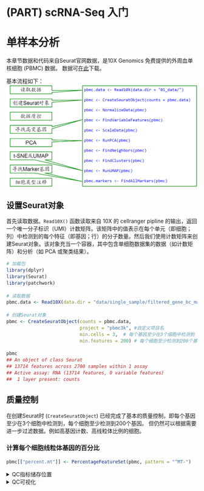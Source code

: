 # (PART) scRNA-Seq 入门 

# 单样本分析




本章节数据和代码来自Seurat官网数据，是10X Genomics 免费提供的外周血单核细胞 (PBMC) 数据。
数据可[在此](https://cf.10xgenomics.com/samples/cell/pbmc3k/pbmc3k_filtered_gene_bc_matrices.tar.gz)下载。

基本流程如下：
<img src="images/single-01.png" width="884" style="display: block; margin: auto;" />


## 设置Seurat对象 

首先读取数据。`Read10X()` 函数读取来自 10X 的 cellranger pipline 的输出，返回一个唯一分子标识（UMI）计数矩阵。该矩阵中的值表示在每个单元（即细胞；列）中检测到的每个特征（即基因；行）的分子数量。然后我们使用计数矩阵来创建Seurat对象。该对象充当一个容器，其中包含单细胞数据集的数据（如计数矩阵）和分析（如 PCA 或聚类结果）。


``` r
# 加载包
library(dplyr)
library(Seurat)
library(patchwork)

# 读取数据
pbmc.data <- Read10X(data.dir = "data/single_sample/filtered_gene_bc_matrices/hg19/")

# 创建Seurat对象
pbmc <- CreateSeuratObject(counts = pbmc.data,
                           project = "pbmc3k", #自定义项目名
                           min.cells = 3,  # 每个基因至少在3个细胞中检测到
                           min.features = 200) # 每个细胞至少检测到200个基因

pbmc
## An object of class Seurat 
## 13714 features across 2700 samples within 1 assay 
## Active assay: RNA (13714 features, 0 variable features)
##  1 layer present: counts
```


## 质量控制 

在创建Seurat时 (`CreateSeuratObject`) 已经完成了基本的质量控制，即每个基因至少在3个细胞中检测到，每个细胞至少检测到200个基因。
但仍然可以根据需要进一步过滤数据。例如高基因计数、高线粒体比例的细胞。

### 计算每个细胞线粒体基因的百分比

``` r
pbmc[["percent.mt"]] <- PercentageFeatureSet(pbmc, pattern = "^MT-")
```


<details>
  <summary>QC指标储存位置</summary>
  
Seurat对象的`meta.data`中储存了质量控制的指标，他是一个数据框，每一行代表一个细胞，每一列代表一个指标。


``` r
# 查看前5行
head(pbmc@meta.data, 5)
##                  orig.ident nCount_RNA nFeature_RNA percent.mt
## AAACATACAACCAC-1     pbmc3k       2419          779  3.0177759
## AAACATTGAGCTAC-1     pbmc3k       4903         1352  3.7935958
## AAACATTGATCAGC-1     pbmc3k       3147         1129  0.8897363
## AAACCGTGCTTCCG-1     pbmc3k       2639          960  1.7430845
## AAACCGTGTATGCG-1     pbmc3k        980          521  1.2244898

# View(pbmc@meta.data) #或者直接查看
```

其中，前三列指标是我们在创建Seurat对象时候设定的。
第一列`orig.ident`是原始细胞的标识；
第二列`nCount_RNA`是每个细胞的RNA分子数；
第三列`nFeature_RNA`是每个细胞检测到的基因数。

</details>

<details>
  <summary>QC可视化</summary>

通常我们对每个细胞进行统计分析后，会得到一些质量控制指标，如细胞的RNA分子数、检测到的基因数、线粒体基因的百分比等。我们对这些指标进行可视化，以便更好地了解数据的质量。这也为我们如何选择合适的过滤阈值进行下一步分析提供了参考。


``` r
# 小提琴图可视化QC指标
VlnPlot(pbmc, features = c("nFeature_RNA", "nCount_RNA", "percent.mt"), ncol = 3)
```

<img src="03-single_files/figure-html/unnamed-chunk-5-1.png" width="1152" style="display: block; margin: auto;" />


``` r
# 散点图可视化QC指标
FeatureScatter(pbmc, feature1 = "nCount_RNA", feature2 = "nFeature_RNA") |
FeatureScatter(pbmc, feature1 = "nCount_RNA", feature2 = "nFeature_RNA")
```

<img src="03-single_files/figure-html/unnamed-chunk-6-1.png" width="1152" style="display: block; margin: auto;" />

<details>

### 过滤
根据我们的过滤标准，我们可以过滤掉一些质量较差的细胞。

这里我们过滤掉

- RNA分子数大于2500和小于200的细胞。
- 线粒体比例大于5%的细胞。


``` r
pbmc <- subset(pbmc, subset = nFeature_RNA > 200 & nFeature_RNA < 2500 & percent.mt < 5)
dim(pbmc)
## [1] 13714  2638
```
可以看到过滤后我们的细胞数从`2700`降到`2638`。

## 数据标准化


``` r
pbmc <- NormalizeData(pbmc, normalization.method = "LogNormalize", scale.factor = 10000)
```


<details>
  <summary>标准化值储存位置</summary>

``` r
head(pbmc[["RNA"]]$data, 5)[,1:3] # 同样是一个稀疏矩阵
## 5 x 3 sparse Matrix of class "dgCMatrix"
##               AAACATACAACCAC-1 AAACATTGAGCTAC-1 AAACATTGATCAGC-1
## AL627309.1                   .                .                .
## AP006222.2                   .                .                .
## RP11-206L10.2                .                .                .
## RP11-206L10.9                .                .                .
## LINC00115                    .                .                .
```
</details> 


<details>
  <summary>数据标准化前后区别</summary>

``` r
k_c<- as.matrix(pbmc[["RNA"]]$counts) # 原始计数矩阵
k_n<- as.matrix(pbmc[["RNA"]]$data) # 标准化后的计数矩阵
k1<- apply(k_c, 2, sum)  # 原始每个细胞基因表达的总计数
k2<- apply(k_n, 2, sum) # 标准化后每个细胞基因表达的总计数
hist(k1, main="Histogram of raw data")
hist(k2, main="hisogram of normalized data")
```

<img src="03-single_files/figure-html/unnamed-chunk-10-1.png" width="50%" style="display: block; margin: auto;" /><img src="03-single_files/figure-html/unnamed-chunk-10-2.png" width="50%" style="display: block; margin: auto;" />
</details> 

## 识别高变基因

识别高变基因通过`FindVariableFeatures`函数实现。该函数计算每个基因的方差，并根据方差的大小对基因进行排序。我们可以选择一定数量的高变基因用于下游分析。
默认情况下，每个数据集会返回`2000`个高变基因。


``` r
pbmc <- FindVariableFeatures(pbmc, selection.method = "vst", nfeatures = 2000)

# Identify the 10 most highly variable genes
top10 <- head(VariableFeatures(pbmc), 10)

# plot variable features with and without labels
plot1 <- VariableFeaturePlot(pbmc)
plot2 <- LabelPoints(plot = plot1, points = top10, repel = TRUE)
plot1 + plot2
```

<img src="03-single_files/figure-html/unnamed-chunk-11-1.png" width="1152" style="display: block; margin: auto;" />


<details>
  <summary>高变基因信息储存位置</summary>

  

``` r
pbmc[["RNA"]]@meta.data$var.features %>% 
  is.na() %>% 
  `!`  %>% 
  sum()
## [1] 2000
```
可以看到我们的数据集中识别到的`2000`个高变基因。
</details> 

## 缩放数据


应用线性变换（“scaling”）缩放数据，这是PCA等降维技术之前的标准预处理步骤，使用`ScaleData`函数完成这一步。

默认情况下，仅缩放可变基因，但也可以选择缩放所有基因。



``` r
all.genes <- rownames(pbmc)
pbmc <- ScaleData(pbmc, features = all.genes)
```

<details>
  <summary>缩放后数据储存位置</summary>

``` r
pbmc[["RNA"]]$scale.data[1:5, 1:3]
##               AAACATACAACCAC-1 AAACATTGAGCTAC-1 AAACATTGATCAGC-1
## AL627309.1         -0.05812316      -0.05812316      -0.05812316
## AP006222.2         -0.03357571      -0.03357571      -0.03357571
## RP11-206L10.2      -0.04166819      -0.04166819      -0.04166819
## RP11-206L10.9      -0.03364562      -0.03364562      -0.03364562
## LINC00115          -0.08223981      -0.08223981      -0.08223981
```
</details> 

<details>
  <summary>如何消除不需要的变异源</summary>
在 Seurat 中，`ScaleData()`函数不仅用于对数据进行缩放（标准化），还可以用于回归掉数据中的不需要的变异来源。这些不需要的变异来源可能包括[细胞周期阶段](https://satijalab.org/seurat/articles/cell_cycle_vignette)、线粒体污染等。通过回归掉这些变异来源，可以减少它们对下游分析（如聚类、降维等）的影响，从而更好地揭示生物学上有意义的信号。

“回归掉”变异来源是指通过线性回归模型，将这些不需要的变异从基因表达数据中移除。这样做的目的是减少这些变异对数据的影响，使得下游分析更加准确和可靠。



``` r
pbmc <- ScaleData(pbmc, vars.to.regress = "percent.mt")
```

但是对于想使用此功能的，Seurat作者官网中强烈建议在数据标准化步骤走[SCTransform()](https://satijalab.org/seurat/reference/sctransform)流程，而不是直接使用`ScaleData`函数。
</details> 






## PCA 线性降维

PCA 是一种常用的降维技术，用于将高维数据转换为低维数据。在单细胞数据中，PCA通常用于发现数据中的主要变化方向，以便在后续分析中使用。

默认情况下，仅将先前识别的高变基因用于 PCA 输入。PCA 帮助识别数据中变化最大的方向，并将这些方向作为新的坐标轴（主成分），减少数据的维度。


``` r
pbmc <- RunPCA(pbmc, features = VariableFeatures(object = pbmc))
```


``` r
# Examine and visualize PCA results a few different ways
print(pbmc[["pca"]], dims = 1:5, nfeatures = 5)
## PC_ 1 
## Positive:  CST3, TYROBP, LST1, AIF1, FTL 
## Negative:  MALAT1, LTB, IL32, IL7R, CD2 
## PC_ 2 
## Positive:  CD79A, MS4A1, TCL1A, HLA-DQA1, HLA-DQB1 
## Negative:  NKG7, PRF1, CST7, GZMB, GZMA 
## PC_ 3 
## Positive:  HLA-DQA1, CD79A, CD79B, HLA-DQB1, HLA-DPB1 
## Negative:  PPBP, PF4, SDPR, SPARC, GNG11 
## PC_ 4 
## Positive:  HLA-DQA1, CD79B, CD79A, MS4A1, HLA-DQB1 
## Negative:  VIM, IL7R, S100A6, IL32, S100A8 
## PC_ 5 
## Positive:  GZMB, NKG7, S100A8, FGFBP2, GNLY 
## Negative:  LTB, IL7R, CKB, VIM, MS4A7
```



<details>
  <summary>🌟可视化PCA结果</summary>    

`VizDimLoadings` 函数可视化前两个主成分（PC1和PC2）上基因的加载值。加载值代表每个基因在主成分上的贡献大小，帮助识别哪些基因在特定主成分上有较大的影响。


``` r
VizDimLoadings(pbmc, dims = 1:2, reduction = "pca")
```

<img src="03-single_files/figure-html/unnamed-chunk-18-1.png" width="1152" style="display: block; margin: auto;" />

``` r
DimPlot(pbmc, reduction = "pca") + NoLegend()
```

<img src="03-single_files/figure-html/unnamed-chunk-19-1.png" width="672" style="display: block; margin: auto;" />

`DimHeatmap()` 函数用于在主成分分析（PCA）后生成热图，帮助探索数据中的主要异质性来源，并决定哪些主成分（PCs）应包括在后续分析中。热图中的细胞和特征根据它们的 PCA 分数排序，设置 `cells` 参数为一个数字可以加速大数据集的绘图。尽管这是监督分析，但它是探索相关特征集的有价值工具。


``` r
DimHeatmap(pbmc, dims = 1, cells = 500, balanced = TRUE)
```

<img src="03-single_files/figure-html/unnamed-chunk-20-1.png" width="672" style="display: block; margin: auto;" />


``` r
DimHeatmap(pbmc, dims = 1:15, cells = 500, balanced = TRUE)
```

<img src="03-single_files/figure-html/unnamed-chunk-21-1.png" width="672" style="display: block; margin: auto;" />
</details>

### 确定数据集的“维度”

单个特征的技术噪声在 scRNA-seq 数据中通常很大。为了克服这一问题，Seurat 根据细胞的 PCA 分数进行聚类，每个主成分（PC）实际上代表一个“元特征”，它结合了多个相关特征的信息。因此，前几个主成分代表了数据集的一个稳健压缩。但是面临的一个重要问题是应该选择多少个主成分来包括在分析中，比如 10 个、20 个还是 100 个？

Seurat 作者推荐可以生成一个“肘部图”（Elbow plot），这是一个基于每个主成分所解释的方差百分比的排名。图中通常会出现一个"肘部"，即标准差开始显著下降的点，选择这个点之前的主成分数目通常是合适的。并且建议在选择该参数时宁可偏高。


``` r
ElbowPlot(pbmc)
```

<img src="03-single_files/figure-html/unnamed-chunk-22-1.png" width="672" style="display: block; margin: auto;" />

在这个例子中，可以观察到大约在第 9-10 个主成分处出现一个“肘部”，这表明前 10 个主成分捕捉到了大部分的真实信号。

## 细胞聚类

`FindNeighbors()`函数将先前定义的数据集维度（前 10 个 PC）作为输入。

`FindClusters()`函数包含一个分辨率参数，用于设置下游聚类的“粒度”，增加的值会导致更多的聚类。此参数设置在 0.4-1.2 之间通常会为大约 3K 细胞的单细胞数据集带来良好的结果。对于较大的数据集，最佳分辨率通常会增加


``` r
pbmc <- FindNeighbors(pbmc, dims = 1:10)
pbmc <- FindClusters(pbmc, resolution = 0.5)
## Modularity Optimizer version 1.3.0 by Ludo Waltman and Nees Jan van Eck
## 
## Number of nodes: 2638
## Number of edges: 95927
## 
## Running Louvain algorithm...
## Maximum modularity in 10 random starts: 0.8728
## Number of communities: 9
## Elapsed time: 0 seconds
```


``` r
# Look at cluster IDs of the first 5 cells
head(Idents(pbmc), 5)
## AAACATACAACCAC-1 AAACATTGAGCTAC-1 AAACATTGATCAGC-1 AAACCGTGCTTCCG-1 
##                2                3                2                1 
## AAACCGTGTATGCG-1 
##                6 
## Levels: 0 1 2 3 4 5 6 7 8
```

## 非线性降维UMAP/tSNE

Seurat 提供了几种非线性降维技术，例如 tSNE 和 UMAP，用于可视化和探索这些数据集。这些算法的目标是学习数据集中的底层结构，以便在低维空间中将相似的细胞放在一起。因此，在上述基于图的聚类中被分组在一起的细胞应该在这些降维图上共定位。



``` r
pbmc <- RunUMAP(pbmc, dims = 1:10)
```


``` r
pbmc <- RunTSNE(pbmc, dims = 1:10)
```


``` r
# note that you can set `label = TRUE` or use the LabelClusters function to help label
# individual clusters
DimPlot(pbmc, reduction = "umap")|
DimPlot(pbmc, reduction = "tsne")
```

<img src="03-single_files/figure-html/unnamed-chunk-27-1.png" width="1152" style="display: block; margin: auto;" />


``` r
saveRDS(pbmc, file = "../output/pbmc_tutorial.rds")
```
## marker 基因

Seurat 可以通过差异表达（DE）帮助你找到定义聚类的标志物。默认情况下，它会识别一个聚类（在 ident.1中指定）的正负标志物，并将其与所有其他细胞进行比较。FindAllMarkers() 函数可以自动完成所有聚类的这个过程，但你也可以测试聚类组之间的差异，或者将其与所有细胞进行比较。


``` r
# find all markers of cluster 2
cluster2.markers <- FindMarkers(pbmc, ident.1 = 2)
head(cluster2.markers, n = 5)
##             p_val avg_log2FC pct.1 pct.2    p_val_adj
## IL32 2.892340e-90  1.3070772 0.947 0.465 3.966555e-86
## LTB  1.060121e-86  1.3312674 0.981 0.643 1.453850e-82
## CD3D 8.794641e-71  1.0597620 0.922 0.432 1.206097e-66
## IL7R 3.516098e-68  1.4377848 0.750 0.326 4.821977e-64
## LDHB 1.642480e-67  0.9911924 0.954 0.614 2.252497e-63
```

``` r
# find all markers distinguishing cluster 5 from clusters 0 and 3
cluster5.markers <- FindMarkers(pbmc, ident.1 = 5, ident.2 = c(0, 3))
head(cluster5.markers, n = 5)
##                       p_val avg_log2FC pct.1 pct.2     p_val_adj
## FCGR3A        8.246578e-205   6.794969 0.975 0.040 1.130936e-200
## IFITM3        1.677613e-195   6.192558 0.975 0.049 2.300678e-191
## CFD           2.401156e-193   6.015172 0.938 0.038 3.292945e-189
## CD68          2.900384e-191   5.530330 0.926 0.035 3.977587e-187
## RP11-290F20.3 2.513244e-186   6.297999 0.840 0.017 3.446663e-182
```


``` r
# find markers for every cluster compared to all remaining cells, report only the positive
# ones
pbmc.markers <- FindAllMarkers(pbmc, only.pos = TRUE)
pbmc.markers %>%
    group_by(cluster) %>%
    dplyr::filter(avg_log2FC > 1)
## # A tibble: 7,019 × 7
## # Groups:   cluster [9]
##        p_val avg_log2FC pct.1 pct.2 p_val_adj cluster gene     
##        <dbl>      <dbl> <dbl> <dbl>     <dbl> <fct>   <chr>    
##  1 3.75e-112       1.21 0.912 0.592 5.14e-108 0       LDHB     
##  2 9.57e- 88       2.40 0.447 0.108 1.31e- 83 0       CCR7     
##  3 1.15e- 76       1.06 0.845 0.406 1.58e- 72 0       CD3D     
##  4 1.12e- 54       1.04 0.731 0.4   1.54e- 50 0       CD3E     
##  5 1.35e- 51       2.14 0.342 0.103 1.86e- 47 0       LEF1     
##  6 1.94e- 47       1.20 0.629 0.359 2.66e- 43 0       NOSIP    
##  7 2.81e- 44       1.53 0.443 0.185 3.85e- 40 0       PIK3IP1  
##  8 6.27e- 43       1.99 0.33  0.112 8.60e- 39 0       PRKCQ-AS1
##  9 1.16e- 40       2.70 0.2   0.04  1.59e- 36 0       FHIT     
## 10 1.34e- 34       1.96 0.268 0.087 1.84e- 30 0       MAL      
## # ℹ 7,009 more rows
```

Seurat 有几种用于差异表达分析的测试方法，可以通过 test.use 参数进行设置。例如，ROC测试会返回任何单个标志物的“分类能力”（范围从0表示随机，到1表示完美）。


``` r
cluster0.markers <- FindMarkers(pbmc, ident.1 = 0, logfc.threshold = 0.25, test.use = "roc", only.pos = TRUE)
```



<details>
  <summary>🌟可视化marker基因</summary>
  

``` r
VlnPlot(pbmc, features = c("MS4A1", "CD79A"))
```

<img src="03-single_files/figure-html/unnamed-chunk-33-1.png" width="1152" style="display: block; margin: auto;" />


``` r
# you can plot raw counts as well
VlnPlot(pbmc, features = c("NKG7", "PF4"), slot = "counts", log = TRUE)
```

<img src="03-single_files/figure-html/unnamed-chunk-34-1.png" width="1152" style="display: block; margin: auto;" />


``` r
FeaturePlot(pbmc, features = c("MS4A1", "GNLY", "CD3E", "CD14", "FCER1A", "FCGR3A", "LYZ", "PPBP", "CD8A"))
```

<img src="03-single_files/figure-html/unnamed-chunk-35-1.png" width="1152" style="display: block; margin: auto;" />

DoHeatmap() 函数为给定的细胞和特征生成一个表达热图。在这种情况下，我们绘制了每个簇的前10个标志物（如果标志物少于20个，则绘制所有标志物）。


``` r
pbmc.markers %>%
    group_by(cluster) %>% # 按簇（cluster）分组
    dplyr::filter(avg_log2FC > 1) %>% # 筛选出平均对数2倍变化（avg_log2FC）大于1的基因。
    slice_head(n = 10) %>% # 保留每个簇的前10个基因
    ungroup() -> top10 # 解除分组，并将结果存储到`top10`变量中
DoHeatmap(pbmc, features = top10$gene) + NoLegend() 
```

<img src="03-single_files/figure-html/unnamed-chunk-36-1.png" width="1152" style="display: block; margin: auto;" />

``` r
pbmc.markers %>%
    group_by(cluster) %>% # 按簇（cluster）分组
    dplyr::filter(avg_log2FC > 1) %>% # 筛选出平均对数2倍变化（avg_log2FC）大于1的基因。
    slice_head(n = 10) %>% # 保留每个簇的前10个基因
    ungroup() -> top10 # 解除分组，并将结果存储到`top10`变量中
RidgePlot(pbmc, features = top10$gene[1:6])
```

<img src="03-single_files/figure-html/unnamed-chunk-37-1.png" width="1152" style="display: block; margin: auto;" />


## 亚群命名

``` r
new.cluster.ids <- c("Naive CD4 T", "CD14+ Mono", "Memory CD4 T", "B", "CD8 T", "FCGR3A+ Mono",
    "NK", "DC", "Platelet")
names(new.cluster.ids) <- levels(pbmc)
pbmc <- RenameIdents(pbmc, new.cluster.ids)
DimPlot(pbmc, reduction = "umap", label = TRUE, pt.size = 0.5) + NoLegend()
```

<img src="03-single_files/figure-html/unnamed-chunk-38-1.png" width="672" style="display: block; margin: auto;" />


``` r
saveRDS(pbmc, file = "../output/pbmc3k_final.rds")
```



